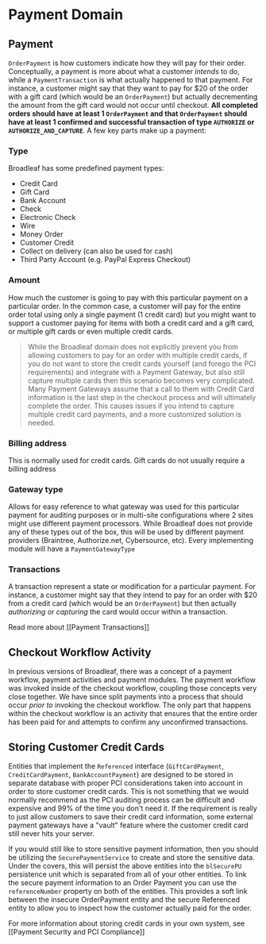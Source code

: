 # Payment Domain

## Payment
`OrderPayment` is how customers indicate how they will pay for their order. Conceptually, a payment is more about what a customer *intends* to do, while a `PaymentTransaction` is what actually happened to that payment. For instance, a customer might say that they want to pay for $20 of the order with a gift card (which would be an `OrderPayment`) but actually decrementing the amount from the gift card would not occur until checkout. **All completed orders should have at least 1 `OrderPayment` and that `OrderPayment` should have at least 1 confirmed and successful transaction of type `AUTHORIZE` or `AUTHORIZE_AND_CAPTURE`**. A few key parts make up a payment:

### Type
Broadleaf has some predefined payment types:

- Credit Card
- Gift Card
- Bank Account
- Check
- Electronic Check
- Wire
- Money Order
- Customer Credit
- Collect on delivery (can also be used for cash)
- Third Party Account (e.g. PayPal Express Checkout)

### Amount
How much the customer is going to pay with this particular payment on a particular order. In the common case, a customer will pay for the entire order total using only a single payment (1 credit card) but you might want to support a customer paying for items with both a credit card and a gift card, or multiple gift cards or even multiple credit cards.

> While the Broadleaf domain does not explicitly prevent you from allowing customers to pay for an order with multiple credit cards, if you do not want to store the credit cards yourself (and forego the PCI requirements) and integrate with a Payment Gateway, but also still capture multiple cards then this scenario becomes very complicated. Many Payment Gateways assume that a call to them with Credit Card information is the last step in the checkout process and will
ultimately complete the order. This causes issues if you intend to capture multiple credit card payments, and a more customized solution is needed.

### Billing address
This is normally used for credit cards. Gift cards do not usually require a billing address

### Gateway type
Allows for easy reference to what gateway was used for this particular payment for auditing purposes or in multi-site configurations where 2 sites might use different payment processors. While Broadleaf does not provide any of these types out of the box, this will be used by different payment providers (Braintree, Authorize.net, Cybersource, etc). Every implementing module will have a `PaymentGatewayType`

### Transactions
A transaction represent a state or modification for a particular payment. For instance, a customer might say that they intend to pay for an order with $20 from a credit card (which would be an `OrderPayment`) but then actually *authorizing* or *capturing* the card would occur within a transaction.

Read more about [[Payment Transactions]]

## Checkout Workflow Activity
In previous versions of Broadleaf, there was a concept of a payment workflow, payment activities and payment modules. The payment workflow was invoked inside of the checkout workflow, coupling those concepts very close together. We have since split payments into a process that should occur *prior to* invoking the checkout workflow. The only part that happens within the checkout workflow is an activity that ensures that the entire order has been paid for and attempts to confirm any unconfirmed transactions.

## Storing Customer Credit Cards
Entities that implement the `Referenced` interface (`GiftCardPayment`, `CreditCardPayment`, `BankAccountPayment`) are designed to be stored in separate database with proper PCI considerations taken into account in order to store customer credit cards. This is not something that we would normally recommend as the PCI auditing process can be difficult and expensive and 99% of the time you don't need it. If the requirement is really to just allow customers to save their credit card information, some external payment gateways have a "vault" feature where the customer credit card still never hits your server.

If you would still like to store sensitive payment information, then you should be utilizing the `SecurePaymentService` to create and store the sensitive data. Under the covers, this will persist the above entities into the `blSecurePU` persistence unit which is separated from all of your other entities. To link the secure payment information to an Order Payment you can use the `referenceNumber` property on both of the entities. This provides a soft link between the insecure OrderPayment entity and the secure Referenced entity to allow you to inspect how the customer actually paid for the order.

For more information about storing credit cards in your own system, see [[Payment Security and PCI Compliance]]
